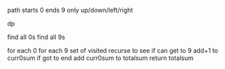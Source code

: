 path starts 0 ends 9
only up/down/left/right

dp

find all 0s
find all 9s

for each 0
for each 9
set of visited
recurse to see if can get to 9
add+1 to curr0sum if got to end
add curr0sum to totalsum
return totalsum
